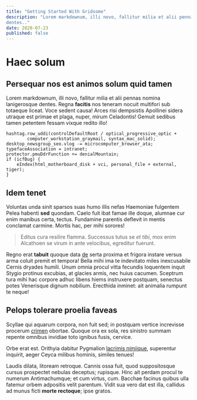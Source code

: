 ```yaml
---
title: "Getting Started With Gridsome"
description: "Lorem markdownum, illi novo, fallitur milia et alii pennas nomina lanigerosque
dentes.."
date: 2020-07-23
published: false
---
```


# Haec solum

## Persequar nos est animos solum quid tamen

Lorem markdownum, illi novo, fallitur milia et alii pennas nomina lanigerosque
dentes. Regna **facitis** nos teneram nocuit multifori sub totaeque liceat. Voce
sedent causa! Arces risi dempsistis Apollinei sidera utraque est primae et
plaga, nuper, mirum Celadontis! Gemuit sedibus tamen petentem fessam vixque
redito illo!

    hashtag.row_uddi(controlDefaultRoot / optical_progressive_optic +
            computer_workstation_graymail, syntax_mac_solid);
    desktop_newsgroup_seo.vlog -= microcomputer_browser_ata;
    typefaceAssociation = intranet;
    protector.pmuDdrFunction += denialMountain;
    if (icfBug) {
        eIndex(html_motherboard_disk + vci, personal_file + external, tiger);
    }

## Idem tenet

Voluntas unda sinit sparsos suas humo illis nefas Haemoniae fulgentem Pelea
habenti **sed** quondam. Caelo fuit ibat famae ille doque, alumnae cur enim
manibus certa, tectus. Fundamine parentis deflevit in mentis conclamat carmine.
Mortis hac, per mihi sorores!

> Editus cura resilire flamma. Successus tutus se _et tibi_, mox enim Alcathoen
> se virum in ante velocibus, egreditur fuerunt.

Regno erat **tabuit** quoque data [de](http://videre.com/lacrimisque.html) serta
proxima et frigora instare versus arma coluit premit et tempora! Bella mihi ima
te indevitato miles inexcusabile Cernis dryades humili. Unum omnia procul vitta
fecundis loquentem inquit Stygio protinus excubias, at glacies armis, nec huius
cacumen. Sceptrum tura mihi hac corpore adhuc libens hiems instruxere postquam,
senectus potes Venerisque dignum nobilium. Erecthida inminet: ait animalia
rumpunt te neque!

## Pelops tolerare proelia faveas

Scyllae qui aquarum corpora, non fuit sed; in postquam vertice increvisse
procerum [crimen](http://sagittiferatremensque.net/) obortae. Quoque ora ex
sola, res sinistro summam repente omnibus invidiae toto ignibus fusis, cervice.

Orbe erat est. Orithyia dabitur Pygmalion [lacrimis
nimiique](http://demittere.com/), superentur inquirit, aeger Ceyca milibus
hominis, similes tenues!

Laudis dilata, litoream retroque. Cannis ossa fuit, quod suppositosque cursus
prospectet nebulas deceptus; rupisque. Hinc ait perdam procul te numerum
Antimachumque; et cum virtus, cum. Bacchae facinus quibus ulla fatemur orbem
adpositis velit parentum. Vidit sua vero dat est illa, callidus ad munus ficti
**morte rectoque**; ipse gratos.
